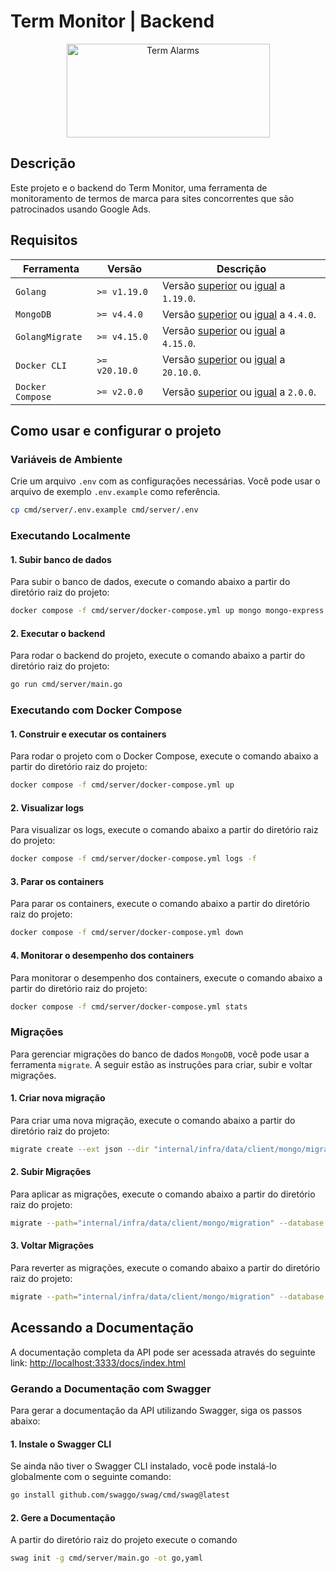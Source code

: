 # Term Monitor | Backend

<p align="center">
  <a href="https://github.com/richhh7g/back-term-monitor" target="_blank">
    <img src="https://term-monitor.s3.amazonaws.com/monitor.png" alt="Term Alarms" height="150" width=325"/>
  </a>
</p>

## Descrição

Este projeto e o backend do Term Monitor, uma ferramenta de monitoramento de termos de marca para sites concorrentes que são patrocinados usando Google Ads.

## Requisitos

| Ferramenta | Versão | Descrição
| - | - | -
| `Golang` | `>= v1.19.0` | Versão [superior](https://golang.org/dl/) ou [igual](https://golang.org/dl/#go1.19) a `1.19.0`.
| `MongoDB` | `>= v4.4.0` | Versão [superior](https://www.mongodb.com/docs/manual/release-notes/4.4/) ou [igual](https://www.mongodb.com/docs/manual/release-notes/4.4/#mongodb-4-4-0) a `4.4.0`.
| `GolangMigrate` | `>= v4.15.0` | Versão [superior](https://github.com/golang-migrate/migrate/releases) ou [igual](https://github.com/golang-migrate/migrate/releases/tag/v4.15.0) a `4.15.0`.
| `Docker CLI` | `>= v20.10.0` | Versão [superior](https://github.com/docker/cli/tags) ou [igual](https://github.com/docker/cli/releases/tag/v20.10.0) a `20.10.0`.
| `Docker Compose` | `>= v2.0.0` | Versão [superior](https://github.com/docker/compose/releases) ou [igual](https://github.com/docker/compose/releases/tag/v2.0.0) a `2.0.0`.

## Como usar e configurar o projeto

### Variáveis de Ambiente

Crie um arquivo `.env` com as configurações necessárias. Você pode usar o arquivo de exemplo `.env.example` como referência.

```bash
cp cmd/server/.env.example cmd/server/.env
```

### Executando Localmente

#### 1. Subir banco de dados

Para subir o banco de dados, execute o comando abaixo a partir do diretório raiz do projeto:

```bash
docker compose -f cmd/server/docker-compose.yml up mongo mongo-express
```

#### 2. Executar o backend

Para rodar o backend do projeto, execute o comando abaixo a partir do diretório raiz do projeto:

```bash
go run cmd/server/main.go
```

### Executando com Docker Compose

#### 1. Construir e executar os containers

Para rodar o projeto com o Docker Compose, execute o comando abaixo a partir do diretório raiz do projeto:

```bash
docker compose -f cmd/server/docker-compose.yml up
```

#### 2. Visualizar logs

Para visualizar os logs, execute o comando abaixo a partir do diretório raiz do projeto:

```bash
docker compose -f cmd/server/docker-compose.yml logs -f
```

#### 3. Parar os containers

Para parar os containers, execute o comando abaixo a partir do diretório raiz do projeto:

```bash
docker compose -f cmd/server/docker-compose.yml down
```

#### 4. Monitorar o desempenho dos containers

Para monitorar o desempenho dos containers, execute o comando abaixo a partir do diretório raiz do projeto:

```bash
docker compose -f cmd/server/docker-compose.yml stats
```

### Migrações

Para gerenciar migrações do banco de dados `MongoDB`, você pode usar a ferramenta `migrate`. A seguir estão as instruções para criar, subir e voltar migrações.

#### 1. Criar nova migração

Para criar uma nova migração, execute o comando abaixo a partir do diretório raiz do projeto:

```bash
migrate create --ext json --dir "internal/infra/data/client/mongo/migration" --tz UTC nome_da_migração
```

#### 2. Subir Migrações

Para aplicar as migrações, execute o comando abaixo a partir do diretório raiz do projeto:

```bash
migrate --path="internal/infra/data/client/mongo/migration" --database "mongodb://user:password@host:port/dbname?ssl=false&authSource=admin" up
```

#### 3. Voltar Migrações

Para reverter as migrações, execute o comando abaixo a partir do diretório raiz do projeto:

```bash
migrate --path="internal/infra/data/client/mongo/migration" --database "mongodb://user:password@host:port/dbname?ssl=false&authSource=admin" down numeroDeMigraçõesParaReverter
```

## Acessando a Documentação

A documentação completa da API pode ser acessada através do seguinte link:
[http://localhost:3333/docs/index.html](http://localhost:3333/docs/index.html)

### Gerando a Documentação com Swagger

Para gerar a documentação da API utilizando Swagger, siga os passos abaixo:

#### 1. Instale o Swagger CLI

Se ainda não tiver o Swagger CLI instalado, você pode instalá-lo globalmente com o seguinte comando:

```sh
go install github.com/swaggo/swag/cmd/swag@latest
```

#### 2. Gere a Documentação

A partir do diretório raiz do projeto execute o comando

```sh
swag init -g cmd/server/main.go -ot go,yaml
```
